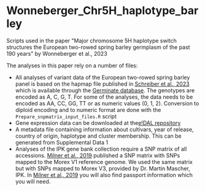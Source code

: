 # Wonneberger_Chr5H_haplotype_barley
Scripts used in the paper "Major chromosome 5H haplotype switch structures the European two-rowed spring barley germplasm of the past 190 years" by Wonneberger et al., 2023

The analyses in this paper rely on a number of files:
- All analyses of variant data of the European two-rowed spring barley panel is based on the hapmap file published in [Schreiber et al., 2023](https://www.biorxiv.org/content/10.1101/2023.03.06.531259v1) which is available through the [Germinate database](https://ics.hutton.ac.uk/germinate-barn/). The genotypes are encoded as A, C, G, T. For some of the analyses, the data needs to be encoded as AA, CC, GG, TT or as numeric values (0, 1, 2). Conversion to diploid encoding and to numeric format are done with the `Prepare_snpmatrix_input_files.R` script
- Gene expression data can be downloaded at the[e!DAL repository](https://doi.ipk-gatersleben.de/DOI/815787d8-4036-408b-999e-725f7645eacf/6e532074-b4d7-4393-9221-8fe643e100f2/2/1847940088)
- A metadata file containing information about cultivars, year of release, country of origin, haplotype and cluster membership. This can be generated from Supplemental Data 1
- Analyses of the IPK gene bank collection require a SNP matrix of all accessions. [Milner et al., 2019](https://www.nature.com/articles/s41588-018-0266-x) published a SNP matrix with SNPs mapped to the Morex V1 reference genome. We used the same matrix but with SNPs mapped to Morex V3, provided by Dr. Martin Mascher, IPK. In [Milner et al., 2019](https://doi.ipk-gatersleben.de/DOI/ecfbdb3d-4882-406c-9e82-7758ed5395c7/4f58176f-4824-4c32-bca1-3d87500d82f3/2) you will also find passport information which you will need.
